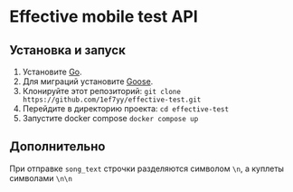 # Effective mobile test API


## Установка и запуск
1. Установите [Go](https://go.dev/doc/install).
2. Для миграций установите [Goose](https://github.com/pressly/goose).
3. Клонируйте этот репозиторий: `git clone https://github.com/1ef7yy/effective-test.git`
4. Перейдите в директорию проекта: `cd effective-test`
5. Запустите docker compose `docker compose up`

## Дополнительно

При отправке `song_text` строчки разделяются символом `\n`, а куплеты символами `\n\n`
